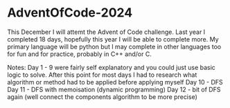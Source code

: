 # AdventOfCode-2024

This December I will attemt the Advent of Code challenge. Last year I completed 18 days, hopefully this year I will be able to complete more. My primary language will be python but I may complete in other languages too for fun and for practice, probably in C++ and/or C.

Notes:
Day 1 - 9 were fairly self explanatory and you could just use basic logic to solve. After this point for most days I had to research what algorithm or method had to be applied before applying myself
Day 10 - DFS
Day 11 - DFS with memoisation (dynamic programming)
Day 12 - bit of DFS again (well connect the components algorithm to be more precise)
